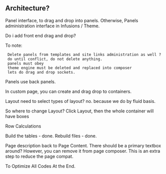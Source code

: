 Architecture?
----------------
Panel interface, to drag and drop into panels. Otherwise, Panels administration interface in Infusions / Theme.

 Do i add front end drag and drop?
 
 To note:
 
     Delete panels from templates and site links administration as well ?
     do until conflict, do not delete anything.
     panels must obey
     theme engine must be deleted and replaced into composer
     lets do drag and drop sockets. 
     
Panels use back panels.

In custom page, you can create and drag drop to containers.

Layout need to select types of layout? no. because we do by fluid basis.

So where to change Layout? Click Layout, then the whole container will have boxes
    
Row Calculations
 
Build the tables - done.
Rebuild files - done.     

Page description back to Page Content. There should be a primary textbox around? However, you can remove it from page composer.
This is an extra step to reduce the page compat.



To Optimize All Codes At the End.